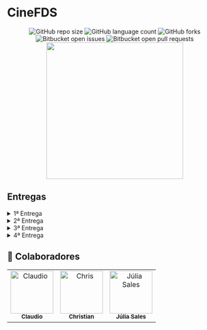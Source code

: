 # CineFDS
<div align="center">

![GitHub repo size](https://img.shields.io/github/repo-size/julsales/cinema-fds?style=for-the-badge)
![GitHub language count](https://img.shields.io/github/languages/count/julsales/cinema-fds?style=for-the-badge)
![GitHub forks](https://img.shields.io/github/forks/julsales/cinema-fds?style=for-the-badge)
![Bitbucket open issues](https://img.shields.io/bitbucket/issues/julsales/cinema-fds?style=for-the-badge)
![Bitbucket open pull requests](https://img.shields.io/bitbucket/pr-raw/julsales/cinema-fds?style=for-the-badge)
  <img src="https://github.com/user-attachments/assets/8cdb8268-42e4-499c-91d3-8c44dfad734c" height="320">
</div>


## Entregas

<details>
  <summary>1ª Entrega</summary>
  
  - [Página no Jira](https://juliasales.atlassian.net/jira/software/projects/PCF/boards/2)
  - [Protótipo Lo-Fi](https://www.figma.com/file/Ms5aUXSnImGqW7S97h7m92/Wireframe-Template-(Community)?type=design&node-id=0%3A1&mode=design&t=v2NZ8sR463NZwdIk-1)
  - [Screencast](https://www.youtube.com/watch?v=KBGdFhLl5QU) *(Abrir com e-mail institucional)*
  - **Backlog:**  
    ![Backlog](Imagens/Backlog.jpg)
  - **Quadro:**  
    ![Quadro](Imagens/Quadro.jpeg)
</details>

<details>
  <summary>2ª Entrega</summary>
  
  - **Instruções de Uso:**
    - Instale os pacotes do `requirements.txt`
    - Execute: `python manage.py runserver`
    - Acesse `/admin/` para gerenciar o sistema
    - Crie um superusuário para realizar modificações
  - [Diagrama de Atividades](https://lucid.app/lucidchart/bb251b89-9408-4094-92cf-37d2f4fcab6e/edit?viewport_loc=-10415%2C-6050%2C12296%2C4880%2C0_0&invitationId=inv_963f026a-c0bd-4bdf-bbd2-693fe5ce399d)
  - **Diagrama:**  
    ![ImagemDiagrama](Imagens/Diagrama.jpg)
  - **Bug Tracker:**  
    ![Bugtracker](Imagens/BugTracker.jpg)
  - **Sprint e Histórias Implementadas:**  
    ![Sprint2](Imagens/Backlog2.jpg)
  - [Screencast 2ª Entrega](https://youtu.be/Rphdc2gDhM0)
</details>

<details>
  <summary>3ª Entrega</summary>
  
  - [Deployment na Azure](https://cinefds.azurewebsites.net)
  - **Credenciais:**
    - **Login:** `adm123`
    - **Senha:** `admin123`
  - **Diagrama Atualizado:**  
    ![ImagemDiagrama](Imagens/Diagrama2.jpg)
  - **Sprint e Histórias Implementadas:**  
    ![Sprint3](https://github.com/ZiicoB/cinema-fds/assets/142419446/51bd463d-cfdc-44ec-90bf-f42b347a22a4)
  - **Bug Tracker:**  
    ![BugTracker](https://github.com/ZiicoB/cinema-fds/assets/142419446/f7a2ab06-753a-497f-a9de-0f1a946844b5)
    ![BugTracker2](https://github.com/ZiicoB/cinema-fds/assets/142419446/78ded062-67c2-4ae5-a6e5-841b89b77002)
  - [Protótipo Lo-Fi](https://www.figma.com/file/Ms5aUXSnImGqW7S97h7m92/Wireframe-Template-(Community)?type=design&node-id=0%3A1&mode=design&t=v2NZ8sR463NZwdIk-1)
  - **Screencasts:**
    - [Azure](https://youtu.be/guMPy21XEss)
    - [Testes e CI/CD](https://youtu.be/RwNLcXC-mfY)
  - **Programação em Par:**
    - Relato disponível [aqui](https://docs.google.com/document/d/19zGnUU6alP4K4-cIQ1aMZvmV7GqcnomqHvNyMZZcX0Q/edit?usp=sharing)
</details>

<details>
  <summary>4ª Entrega</summary>
  
  - [Slides Apresentação Final](https://www.canva.com/design/DAGGxFwmEOE/5HSkTcgglxai1-aF04BkgQ/edit?utm_content=DAGGxFwmEOE&utm_campaign=designshare&utm_medium=link2&utm_source=sharebutton)
  - [Protótipo Lo-Fi Atualizado](https://www.figma.com/file/Ms5aUXSnImGqW7S97h7m92/Wireframe-Template-(Community)?type=design&node-id=0%3A1&mode=design&t=v2NZ8sR463NZwdIk-1)
  - [Screencast Lo-Fi](https://www.youtube.com/watch?v=sNfzrNT9JnI)
  - **Screencasts:**
    - [Site](https://youtu.be/7zUDd9M8pe8)
    - [Testes e CI/CD](https://youtu.be/UoYZ18QsB14)
  - [Deployment na Azure](https://cinefds.azurewebsites.net)
  - **Página no Jira:**  
    ![Jira](https://github.com/julsales/cinema-fds/assets/142419446/bfcc42e4-6e4e-4824-b5e1-6596ab5aa5e8)
  - **Bug Tracker:**  
    ![BugTracker](https://github.com/julsales/cinema-fds/assets/142419446/5fa89b17-7a07-40d4-9f38-042f687d1100)
    ![BugTracker2](https://github.com/julsales/cinema-fds/assets/142419446/ac62bd9d-64b7-4669-bca5-e87b8444622e)
  - **Credenciais:**
    - **Admin:**
      - **Login:** `adm123`
      - **Senha:** `admin123`
    - **Usuário:**
      - **Login:** `123`
      - **Senha:** `123`
  - **Programação em Par:**
    - Relato disponível [aqui](https://docs.google.com/document/d/19zGnUU6alP4K4-cIQ1aMZvmV7GqcnomqHvNyMZZcX0Q/edit?usp=sharing)
  - **Diagrama da 4ª Entrega:**  
    ![Diagrama4](Imagens/Diagrama3.jpg)
  - **Resumo da 4ª Entrega:**
    - Correção e refinamento das histórias implementadas
    - Funcionalidades para usuários e administradores
</details>

## 🤝 Colaboradores


<table>
  <tr>
    <td align="center">
      <a href="https://github.com/CRAUDI0">
        <img src="https://avatars.githubusercontent.com/u/150556081?v=4" width="100px;" alt="Claudio"/><br>
        <sub>
          <b>Claudio</b>
        </sub>
      </a>
    </td>
    <td align="center">
      <a href="https://github.com/ChrisDrakon" >
        <img src="https://avatars.githubusercontent.com/u/161368150?v=4" width="100px;" alt="Chris"/><br>
        <sub>
          <b>Christian</b>
        </sub>
      </a>
    </td>
    <td align="center">
      <a href="https://github.com/julsales" >
        <img src="https://avatars.githubusercontent.com/u/142419446?v=4" width="100px;" alt="Júlia Sales"/><br>
        <sub>
          <b>Júlia Sales</b>
        </sub>
      </a>
    </td>
  </tr>
</table>

